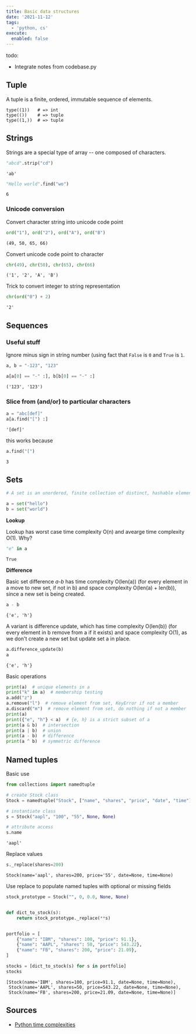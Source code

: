 ```yaml
---
title: Basic data structures
date: '2021-11-12'
tags:
  - 'python, cs'
execute:
  enabled: false
---
```



todo:
- Integrate notes from codebase.py

## Tuple

A tuple is a finite, ordered, immutable sequence of elements.

    type((1))   # => int
    type(())    # => tuple
    type((1,))  # => tuple

## Strings

Strings are a special type of array -- one composed of characters.

``` python
"abcd".strip("cd")
```

    'ab'

``` python
"Hello world".find("wo")
```

    6

### Unicode conversion

Convert character string into unicode code point

``` python
ord("1"), ord("2"), ord("A"), ord("B")
```

    (49, 50, 65, 66)

Convert unicode code point to character

``` python
chr(49), chr(50), chr(65), chr(66)
```

    ('1', '2', 'A', 'B')

Trick to convert integer to string representation

``` python
chr(ord("0") + 2)
```

    '2'

## Sequences

### Useful stuff

Ignore minus sign in string number (using fact that `False` is `0` and `True` is `1`.

``` python
a, b = "-123", "123"

a[a[0] == "-" :], b[b[0] == "-" :]
```

    ('123', '123')

### Slice from (and/or) to particular characters

``` python
a = "abc[def]"
a[a.find("[") :]
```

    '[def]'

this works because

``` python
a.find("[")
```

    3

## Sets

``` python
# A set is an unordered, finite collection of distinct, hashable elements.
```

``` python
a = set("hello")
b = set("world")
```

**Lookup**

Lookup has worst case time complexity O(n) and avearge time complexity O(1). Why?

``` python
"e" in a
```

    True

**Difference**

Basic set difference *a-b* has time complexity O(len(a)) (for every element in a move to new set, if not in b) and space complexity O(len(a) + len(b)), since a new set is being created.

``` python
a - b
```

    {'e', 'h'}

A variant is difference update, which has time complexity O(len(b)) (for every element in b remove from a if it exists) and space complexity O(1), as we don't create a new set but update set a in place.

``` python
a.difference_update(b)
a
```

    {'e', 'h'}

Basic operations

``` python
print(a)  # unique elements in a
print("k" in a)  # membership testing
a.add("z")
a.remove("l")  # remove element from set, KeyError if not a member
a.discard("m")  # remove element from set, do nothing if not a member
print(a)
print({"e", "h"} < a)  # {e, h} is a strict subset of a
print(a & b)  # intersection
print(a | b)  # union
print(a - b)  # difference
print(a ^ b)  # symmetric difference
```

## Named tuples

Basic use

``` python
from collections import namedtuple

# create Stock class
Stock = namedtuple("Stock", ["name", "shares", "price", "date", "time"])

# instantiate class
s = Stock("aapl", "100", "55", None, None)

# attribute access
s.name
```

    'aapl'

Replace values

``` python
s._replace(shares=200)
```

    Stock(name='aapl', shares=200, price='55', date=None, time=None)

Use replace to populate named tuples with optional or missing fields

``` python
stock_prototype = Stock("", 0, 0.0, None, None)


def dict_to_stock(s):
    return stock_prototype._replace(**s)


portfolio = [
    {"name": "IBM", "shares": 100, "price": 91.1},
    {"name": "AAPL", "shares": 50, "price": 543.22},
    {"name": "FB", "shares": 200, "price": 21.09},
]

stocks = [dict_to_stock(s) for s in portfolio]
stocks
```

    [Stock(name='IBM', shares=100, price=91.1, date=None, time=None),
     Stock(name='AAPL', shares=50, price=543.22, date=None, time=None),
     Stock(name='FB', shares=200, price=21.09, date=None, time=None)]

## Sources

-   [Python time complexities](https://wiki.python.org/moin/TimeComplexity)
